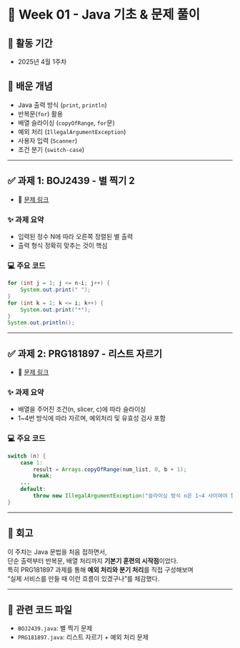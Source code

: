 # 📘 Week 01 - Java 기초 & 문제 풀이

## 📆 활동 기간
- 2025년 4월 1주차

## 🧩 배운 개념
- Java 출력 방식 (`print`, `println`)
- 반복문(`for`) 활용
- 배열 슬라이싱 (`copyOfRange`, `for`문)
- 예외 처리 (`IllegalArgumentException`)
- 사용자 입력 (`Scanner`)
- 조건 분기 (`switch-case`)

---

## ✅ 과제 1: BOJ2439 - 별 찍기 2

- 📌 [문제 링크](https://www.acmicpc.net/problem/2439)

### ✨ 과제 요약
- 입력된 정수 N에 따라 오른쪽 정렬된 별 출력
- 출력 형식 정확히 맞추는 것이 핵심

### 💻 주요 코드
```java
for (int j = 1; j <= n-i; j++) {
    System.out.print(" ");
}
for (int k = 1; k <= i; k++) {
    System.out.print("*");
}
System.out.println();
```

---

## ✅ 과제 2: PRG181897 - 리스트 자르기

- 📌 [문제 링크](https://school.programmers.co.kr/learn/courses/30/lessons/181897)

### ✨ 과제 요약
- 배열을 주어진 조건(n, slicer, c)에 따라 슬라이싱
- 1~4번 방식에 따라 자르며, 예외처리 및 유효성 검사 포함

### 💻 주요 코드
```java
switch (n) {
    case 1:
        result = Arrays.copyOfRange(num_list, 0, b + 1);
        break;
    ...
    default:
        throw new IllegalArgumentException("슬라이싱 방식 n은 1~4 사이여야 합니다.");
}
```

---

## 📌 회고

이 주차는 Java 문법을 처음 접하면서,  
단순 출력부터 반복문, 배열 처리까지 **기본기 훈련의 시작점**이었다.  
특히 PRG181897 과제를 통해 **예외 처리와 분기 처리**를 직접 구성해보며  
“실제 서비스를 만들 때 이런 흐름이 있겠구나”를 체감했다.

---

## 🔗 관련 코드 파일
- `BOJ2439.java`: 별 찍기 문제
- `PRG181897.java`: 리스트 자르기 + 예외 처리 문제

